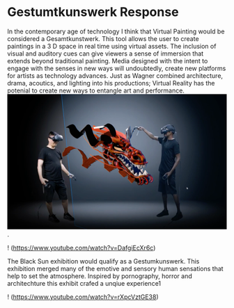# Gestumtkunswerk Response
In the contemporary age of technology I think that Virtual Painting would be considered a Gesamtkunstwerk. 
This tool allows the user to create paintings in a 3 D space in real time using virtual assets. 
The inclusion of visual and auditory cues can give viewers a sense of immersion that extends beyond traditional painting. 
Media designed with the intent to engage with the senses in new ways will undoubtedly, create new platforms for artists as technology advances. Just as Wagner combined architecture, drama, acoutics, and lighting into his productions; Virtual Reality has the potenial to create new ways to entangle art and performance.
![Virtual Reality](VRweek3.jpg). 

! (https://www.youtube.com/watch?v=DafgiEcXr6c)

The Black Sun exhibition would qualify as a Gestumkunswerk. This exhibition merged many of the emotive and sensory human sensations that help to set the atmosphere. Inspired by pornography, horror and architechture this exhibit crafed a unqiue experience1

! (https://www.youtube.com/watch?v=rXpcVztGE38)
